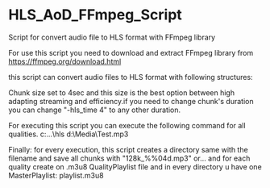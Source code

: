 # HLS_AoD_FFmpeg_Script
Script for convert audio file to HLS format with FFmpeg library

For use this script you need to download and extract FFmpeg library from https://ffmpeg.org/download.html

this script can convert audio files to HLS format with following structures:

Chunk size set to 4sec and this size is the best option between high adapting streaming and efficiency.if you need to change chunk's duration you can change "-hls_time 4" to any other duration.

For executing this script you can execute the following command for all qualities. c:\...\hls d:\Media\Test.mp3

Finally: for every execution, this script creates a directory same with the filename and save all chunks with "128k_%%04d.mp3" or... and for each quality create on .m3u8 QualityPlaylist file and in every directory u have one MasterPlaylist: playlist.m3u8
